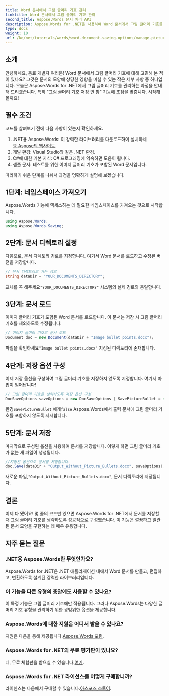 ```yaml
---
title: Word 문서에서 그림 글머리 기호 관리
linktitle: Word 문서에서 그림 글머리 기호 관리
second_title: Aspose.Words 문서 처리 API
description: Aspose.Words for .NET을 사용하여 Word 문서에서 그림 글머리 기호를 효과적으로 관리하는 방법을 알아보세요. 이 포괄적인 가이드는 환경을 설정하고 저장 옵션을 구성하는 단계를 안내합니다.
type: docs
weight: 10
url: /ko/net/tutorials/words/word-document-saving-options/manage-picture-bullet/
---
```

## 소개

안녕하세요, 동료 개발자 여러분! Word 문서에서 그림 글머리 기호에 대해 고민해 본 적이 있나요? 그것은 문서의 모양에 상당한 영향을 미칠 수 있는 작은 세부 사항 중 하나입니다. 오늘은 Aspose.Words for .NET에서 그림 글머리 기호를 관리하는 과정을 안내해 드리겠습니다. 특히 "그림 글머리 기호 저장 안 함" 기능에 초점을 맞춥니다. 시작해 볼까요!

## 필수 조건

코드를 살펴보기 전에 다음 사항이 있는지 확인하세요.

1.  .NET용 Aspose.Words: 이 강력한 라이브러리를 다운로드하여 설치하세요.[Aspose의 웹사이트](https://releases.aspose.com/words/net/).
2. 개발 환경: Visual Studio와 같은 .NET 환경.
3. C#에 대한 기본 지식: C# 프로그래밍에 익숙하면 도움이 됩니다.
4. 샘플 문서: 테스트를 위한 이미지 글머리 기호가 포함된 Word 문서입니다.

따라하기 쉬운 단계를 나눠서 과정을 명확하게 설명해 보겠습니다.

## 1단계: 네임스페이스 가져오기

Aspose.Words 기능에 액세스하는 데 필요한 네임스페이스를 가져오는 것으로 시작합니다.

```csharp
using Aspose.Words;
using Aspose.Words.Saving;
```

## 2단계: 문서 디렉토리 설정

다음으로, 문서 디렉토리 경로를 지정합니다. 여기서 Word 문서를 로드하고 수정된 버전을 저장합니다.

```csharp
// 문서 디렉토리로 가는 경로
string dataDir = "YOUR_DOCUMENTS_DIRECTORY";
```

 교체를 꼭 해주세요`"YOUR_DOCUMENTS_DIRECTORY"` 시스템의 실제 경로와 동일합니다.

## 3단계: 문서 로드

이미지 글머리 기호가 포함된 Word 문서를 로드합니다. 이 문서는 저장 시 그림 글머리 기호를 제외하도록 수정됩니다.

```csharp
// 이미지 글머리 기호로 문서 로드
Document doc = new Document(dataDir + "Image bullet points.docx");
```

 파일을 확인하세요`"Image bullet points.docx"` 지정된 디렉토리에 존재합니다.

## 4단계: 저장 옵션 구성

이제 저장 옵션을 구성하여 그림 글머리 기호를 저장하지 않도록 지정합니다. 여기서 마법이 일어납니다!

```csharp
// 그림 글머리 기호를 생략하도록 저장 옵션 구성
DocSaveOptions saveOptions = new DocSaveOptions { SavePictureBullet = false };
```

 환경`SavePictureBullet` 에게`false` Aspose.Words에서 출력 문서에 그림 글머리 기호를 포함하지 않도록 지시합니다.

## 5단계: 문서 저장

마지막으로 구성된 옵션을 사용하여 문서를 저장합니다. 이렇게 하면 그림 글머리 기호가 없는 새 파일이 생성됩니다.

```csharp
//지정된 옵션으로 문서를 저장합니다.
doc.Save(dataDir + "Output_Without_Picture_Bullets.docx", saveOptions);
```

 새로운 파일,`"Output_Without_Picture_Bullets.docx"`, 문서 디렉토리에 저장됩니다.

## 결론

이제 다 됐어요! 몇 줄의 코드만 있으면 Aspose.Words for .NET에서 문서를 저장할 때 그림 글머리 기호를 생략하도록 성공적으로 구성했습니다. 이 기능은 깔끔하고 일관된 문서 모양을 구현하는 데 매우 유용합니다.

## 자주 묻는 질문

### .NET용 Aspose.Words란 무엇인가요?
Aspose.Words for .NET은 .NET 애플리케이션 내에서 Word 문서를 만들고, 편집하고, 변환하도록 설계된 강력한 라이브러리입니다.

### 이 기능을 다른 유형의 총알에도 사용할 수 있나요?
이 특정 기능은 그림 글머리 기호에만 적용됩니다. 그러나 Aspose.Words는 다양한 글머리 기호 유형을 관리하기 위한 광범위한 옵션을 제공합니다.

### Aspose.Words에 대한 지원은 어디서 받을 수 있나요?
 지원은 다음을 통해 제공됩니다.[Aspose.Words 포럼](https://forum.aspose.com/c/words/8).

### Aspose.Words for .NET의 무료 평가판이 있나요?
 네, 무료 체험판을 받으실 수 있습니다.[여기](https://releases.aspose.com/).

### Aspose.Words for .NET 라이선스를 어떻게 구매합니까?
 라이센스는 다음에서 구매할 수 있습니다.[아스포즈 스토어](https://purchase.aspose.com/buy).